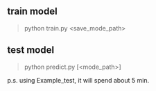 ## train model
> python train.py <folderpath> <save_mode_path>

## test model
> python predict.py <folderpath> [<mode_path>]

p.s. using Example_test, it will spend about 5 min.